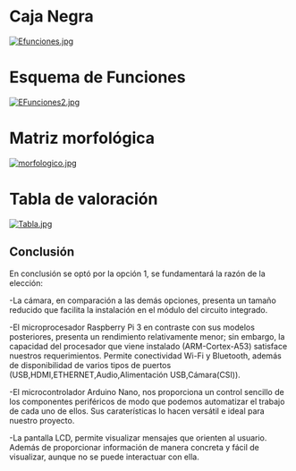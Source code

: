 # Caja Negra
[![Efunciones.jpg](https://i.postimg.cc/6qnHZk7r/Efunciones.jpg)](https://postimg.cc/T52qMHJ1)
# Esquema de Funciones
[![EFunciones2.jpg](https://i.postimg.cc/ncH4yBWk/EFunciones2.jpg)](https://postimg.cc/py658hRh)
# Matriz morfológica
[![morfologico.jpg](https://i.postimg.cc/130Z8xBP/morfologico.jpg)](https://postimg.cc/18zddjbY)
# Tabla de valoración
[![Tabla.jpg](https://i.postimg.cc/cC6nJBNy/Tabla.jpg)](https://postimg.cc/wR8vfJv0)
## Conclusión
En conclusión se optó por la opción 1, se fundamentará la razón de la elección:

-La cámara, en comparación a las demás opciones, presenta un tamaño reducido que facilita la instalación en el módulo del circuito integrado.

-El microprocesador Raspberry Pi 3 en contraste con sus modelos posteriores, presenta un rendimiento relativamente menor; sin embargo, la capacidad del procesador que viene instalado (ARM-Cortex-A53) satisface nuestros requerimientos. Permite conectividad Wi-Fi y Bluetooth, además de disponibilidad de varios tipos de puertos (USB,HDMI,ETHERNET,Audio,Alimentación USB,Cámara(CSI)).

-El microcontrolador Arduino Nano, nos proporciona un control sencillo de los componentes periféricos de modo que podemos automatizar el trabajo de cada uno de ellos. Sus caraterísticas lo hacen versátil e ideal para nuestro proyecto.

-La pantalla LCD, permite visualizar mensajes que orienten al usuario. Además de proporcionar información de manera concreta y fácil de visualizar, aunque no se puede interactuar con ella.
